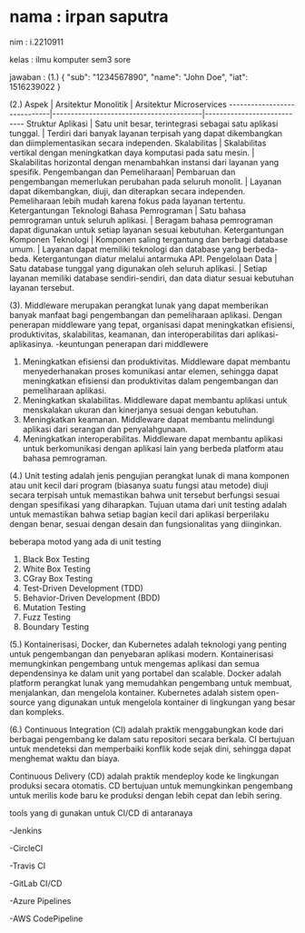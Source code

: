 # nama : irpan saputra
nim : i.2210911

kelas : ilmu komputer sem3 sore



jawaban :
 (1.) 
 {
  "sub": "1234567890",
  "name": "John Doe",
  "iat": 1516239022
}


(2.)
Aspek                        | Arsitektur Monolitik                    | Arsitektur Microservices
-----------------------------|-----------------------------------------|----------------------------
Struktur Aplikasi            | Satu unit besar, terintegrasi sebagai satu aplikasi tunggal. | Terdiri dari banyak layanan terpisah yang dapat dikembangkan dan diimplementasikan secara independen.
Skalabilitas                 | Skalabilitas vertikal dengan meningkatkan daya komputasi pada satu mesin. | Skalabilitas horizontal dengan menambahkan instansi dari layanan yang spesifik.
Pengembangan dan Pemeliharaan| Pembaruan dan pengembangan memerlukan perubahan pada seluruh monolit. | Layanan dapat dikembangkan, diuji, dan diterapkan secara independen. Pemeliharaan lebih mudah karena fokus pada layanan tertentu.
Ketergantungan Teknologi Bahasa Pemrograman | Satu bahasa pemrograman untuk seluruh aplikasi. | Beragam bahasa pemrograman dapat digunakan untuk setiap layanan sesuai kebutuhan.
Ketergantungan Komponen Teknologi | Komponen saling tergantung dan berbagi database umum. | Layanan dapat memiliki teknologi dan database yang berbeda-beda. Ketergantungan diatur melalui antarmuka API.
Pengelolaan Data             | Satu database tunggal yang digunakan oleh seluruh aplikasi. | Setiap layanan memiliki database sendiri-sendiri, dan data diatur sesuai kebutuhan layanan tersebut.

(3). Middleware merupakan perangkat lunak yang dapat memberikan banyak manfaat bagi pengembangan dan pemeliharaan aplikasi. Dengan penerapan middleware yang tepat, organisasi dapat meningkatkan efisiensi, produktivitas, skalabilitas, keamanan, dan interoperabilitas dari aplikasi-aplikasinya.
-keuntungan penerapan dari middlewere
1. Meningkatkan efisiensi dan produktivitas. Middleware dapat membantu menyederhanakan proses komunikasi antar elemen, sehingga dapat meningkatkan efisiensi dan produktivitas dalam pengembangan dan pemeliharaan aplikasi.
2. Meningkatkan skalabilitas. Middleware dapat membantu aplikasi untuk menskalakan ukuran dan kinerjanya sesuai dengan kebutuhan.
3. Meningkatkan keamanan. Middleware dapat membantu melindungi aplikasi dari serangan dan penyalahgunaan.
4. Meningkatkan interoperabilitas. Middleware dapat membantu aplikasi untuk berkomunikasi dengan aplikasi lain yang berbeda platform atau bahasa pemrograman.

(4.) Unit testing adalah jenis pengujian perangkat lunak di mana komponen atau unit kecil dari program (biasanya suatu fungsi atau metode) diuji secara terpisah untuk memastikan bahwa unit tersebut berfungsi sesuai dengan spesifikasi yang diharapkan. Tujuan utama dari unit testing adalah untuk memastikan bahwa setiap bagian kecil dari aplikasi berperilaku dengan benar, sesuai dengan desain dan fungsionalitas yang diinginkan.

beberapa motod yang ada di unit testing
1. Black Box Testing
2. White Box Testing
3. CGray Box Testing
4. Test-Driven Development (TDD)
5. Behavior-Driven Development (BDD)
6. Mutation Testing
7. Fuzz Testing
8. Boundary Testing

(5.) Kontainerisasi, Docker, dan Kubernetes adalah teknologi yang penting untuk pengembangan dan penyebaran aplikasi modern. Kontainerisasi memungkinkan pengembang untuk mengemas aplikasi dan semua dependensinya ke dalam unit yang portabel dan scalable. Docker adalah platform perangkat lunak yang memudahkan pengembang untuk membuat, menjalankan, dan mengelola kontainer. Kubernetes adalah sistem open-source yang digunakan untuk mengelola kontainer di lingkungan yang besar dan kompleks.

(6.) Continuous Integration (CI) adalah praktik menggabungkan kode dari berbagai pengembang ke dalam satu repositori secara berkala. CI bertujuan untuk mendeteksi dan memperbaiki konflik kode sejak dini, sehingga dapat menghemat waktu dan biaya.

Continuous Delivery (CD) adalah praktik mendeploy kode ke lingkungan produksi secara otomatis. CD bertujuan untuk memungkinkan pengembang untuk merilis kode baru ke produksi dengan lebih cepat dan lebih sering.

tools yang di gunakan untuk CI/CD di antaranaya

-Jenkins

-CircleCI

-Travis CI

-GitLab CI/CD

-Azure Pipelines

-AWS CodePipeline
